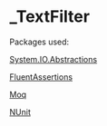 # _TextFilter

Packages used:

[System.IO.Abstractions](https://github.com/System-IO-Abstractions/System.IO.Abstractions)<p>
[FluentAssertions](https://fluentassertions.com/) <p>
[Moq](https://github.com/Moq/moq4/wiki/Quickstart) <p>
[NUnit](https://nunit.org/) <p>
